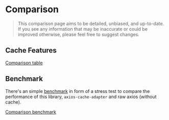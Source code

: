 # Comparison

> This comparison page aims to be detailed, unbiased, and up-to-date. <br/>If you see any
> information that may be inaccurate or could be improved otherwise, please feel free to
> suggest changes.

## Cache Features

[Comparison table](_comparison-table.md ':include')

## Benchmark

There's an simple
[benchmark](https://github.com/arthurfiorette/axios-cache-interceptor/blob/main/docs/js/benchmark.js)
in form of a stress test to compare the performance of this library, `axios-cache-adapter`
and raw axios (without cache).

[Comparison benchmark](_comparison-benchmark.log ':include :type=code')
